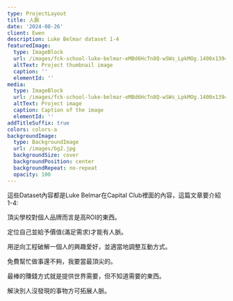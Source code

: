 ```yaml
---
type: ProjectLayout
title: 人脈
date: '2024-08-26'
client: Ewen
description: Luke Belmar dataset 1-4
featuredImage:
  type: ImageBlock
  url: /images/fck-school-luke-belmar-eMBd6HcTn8Q-wSWs_LpkMOg.1400x1394.jpg
  altText: Project thumbnail image
  caption: ''
  elementId: ''
media:
  type: ImageBlock
  url: /images/fck-school-luke-belmar-eMBd6HcTn8Q-wSWs_LpkMOg.1400x1394.jpg
  altText: Project image
  caption: Caption of the image
  elementId: ''
addTitleSuffix: true
colors: colors-a
backgroundImage:
  type: BackgroundImage
  url: /images/bg2.jpg
  backgroundSize: cover
  backgroundPosition: center
  backgroundRepeat: no-repeat
  opacity: 100
---
```

這些Dataset內容都是Luke Belmar在Capital Club裡面的內容，這篇文章要介紹1-4:

頂尖學校對個人品牌而言是高ROI的東西。

定位自己並給予價值(滿足需求)才能有人脈。

用逆向工程破解一個人的興趣愛好，並適當地調整互動方式。

免費幫忙做事還不夠，我要當最頂尖的。

最棒的賺錢方式就是提供世界需要，但不知道需要的東西。

解決別人沒發現的事物方可拓展人脈。
